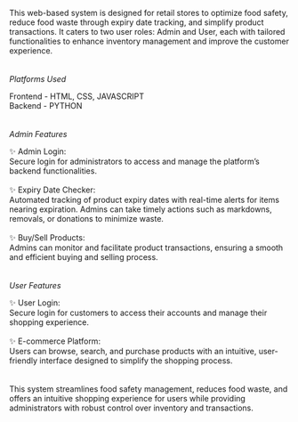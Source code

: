 This web-based system is designed for retail stores to optimize food safety, reduce food waste through expiry date tracking, and simplify product transactions. It caters to two user roles: Admin and User, each with tailored functionalities to enhance inventory management and improve the customer experience.
<br/>
<br/>
<br/>
*Platforms Used*

Frontend - HTML, CSS, JAVASCRIPT
<br/>
Backend - PYTHON 
<br/>
<br/>
<br/>
*Admin Features*

✨ Admin Login:
<br/>
Secure login for administrators to access and manage the platform’s backend functionalities.
<br/>
<br/>
✨ Expiry Date Checker:
<br/>
Automated tracking of product expiry dates with real-time alerts for items nearing expiration. Admins can take timely actions such as markdowns, removals, or donations to minimize waste.
<br/>
<br/>
✨ Buy/Sell Products:
<br/>
Admins can monitor and facilitate product transactions, ensuring a smooth and efficient buying and selling process.
<br/>
<br/>
<br/>
*User Features*

✨ User Login:
<br/>
Secure login for customers to access their accounts and manage their shopping experience.
<br/>
<br/>
✨ E-commerce Platform:
<br/>
Users can browse, search, and purchase products with an intuitive, user-friendly interface designed to simplify the shopping process.
<br/>
<br/>
<br/>
This system streamlines food safety management, reduces food waste, and offers an intuitive shopping experience for users while providing administrators with robust control over inventory and transactions.
